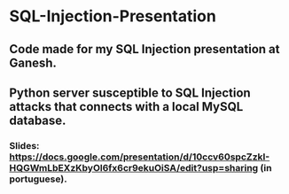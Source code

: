 # SQL-Injection-Presentation

## Code made for my SQL Injection presentation at Ganesh.

## Python server susceptible to SQL Injection attacks that connects with a local MySQL database.

### Slides:  https://docs.google.com/presentation/d/10ccv60spcZzkI-HQGWmLbEXzKbyOl6fx6cr9ekuOiSA/edit?usp=sharing (in portuguese).